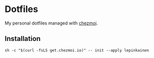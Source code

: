 # Dotfiles

My personal dotfiles managed with [chezmoi](https://www.chezmoi.io/).

## Installation

```
sh -c "$(curl -fsLS get.chezmoi.io)" -- init --apply lepinkainen
```
